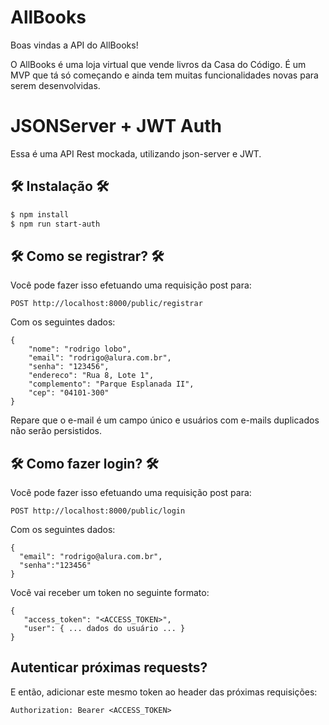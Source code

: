 # AllBooks

Boas vindas a API do AllBooks!

O AllBooks é uma loja virtual que vende livros da Casa do Código. 
É um MVP que tá só começando e ainda tem muitas funcionalidades novas para serem desenvolvidas.

# JSONServer + JWT Auth

Essa é uma API Rest mockada, utilizando json-server e JWT.

## 🛠️ Instalação 🛠️

```bash
$ npm install
$ npm run start-auth
```
## 🛠️ Como se registrar? 🛠️

Você pode fazer isso efetuando uma requisição post para:

```
POST http://localhost:8000/public/registrar
```

Com os seguintes dados:


```
{
    "nome": "rodrigo lobo",
    "email": "rodrigo@alura.com.br",
    "senha": "123456",
    "endereco": "Rua 8, Lote 1",
    "complemento": "Parque Esplanada II",
    "cep": "04101-300"
}
```

Repare que o e-mail é um campo único e usuários com e-mails duplicados não serão persistidos.

## 🛠️ Como fazer login? 🛠️

Você pode fazer isso efetuando uma requisição post para:

```
POST http://localhost:8000/public/login
```

Com os seguintes dados:


```
{
  "email": "rodrigo@alura.com.br",
  "senha":"123456"
}
```

Você vai receber um token no seguinte formato:

```
{
   "access_token": "<ACCESS_TOKEN>",
   "user": { ... dados do usuário ... }
}
```

## Autenticar próximas requests?

E então, adicionar este mesmo token ao header das próximas requisições:

```
Authorization: Bearer <ACCESS_TOKEN>
```
